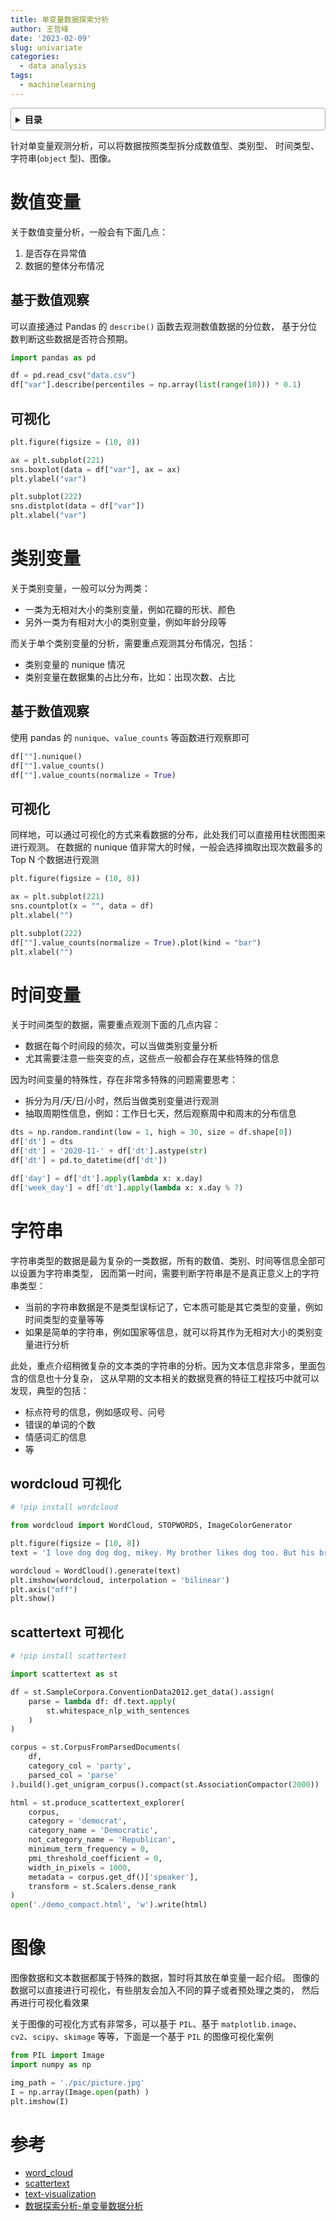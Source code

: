 ```yaml
---
title: 单变量数据探索分析
author: 王哲峰
date: '2023-02-09'
slug: univariate
categories:
  - data analysis
tags:
  - machinelearning
---
```


<style>
details {
    border: 1px solid #aaa;
    border-radius: 4px;
    padding: .5em .5em 0;
}
summary {
    font-weight: bold;
    margin: -.5em -.5em 0;
    padding: .5em;
}
details[open] {
    padding: .5em;
}
details[open] summary {
    border-bottom: 1px solid #aaa;
    margin-bottom: .5em;
}
img {
    pointer-events: none;
}
</style>

<details><summary>目录</summary><p>

- [数值变量](#数值变量)
    - [基于数值观察](#基于数值观察)
    - [可视化](#可视化)
- [类别变量](#类别变量)
    - [基于数值观察](#基于数值观察-1)
    - [可视化](#可视化-1)
- [时间变量](#时间变量)
- [字符串](#字符串)
    - [wordcloud 可视化](#wordcloud-可视化)
    - [scattertext 可视化](#scattertext-可视化)
- [图像](#图像)
- [参考](#参考)
</p></details><p></p>

针对单变量观测分析，可以将数据按照类型拆分成数值型、类别型、
时间类型、字符串(`object` 型)、图像。

# 数值变量

关于数值变量分析，一般会有下面几点：

1. 是否存在异常值
2. 数据的整体分布情况

## 基于数值观察

可以直接通过 Pandas 的 `describe()` 函数去观测数值数据的分位数，
基于分位数判断这些数据是否符合预期。

```python
import pandas as pd

df = pd.read_csv("data.csv")
df["var"].describe(percentiles = np.array(list(range(10))) * 0.1)
```

## 可视化

```python
plt.figure(figsize = (10, 8))

ax = plt.subplot(221)
sns.boxplot(data = df["var"], ax = ax)
plt.ylabel("var")

plt.subplot(222)
sns.distplot(data = df["var"])
plt.xlabel("var")
```

# 类别变量

关于类别变量，一般可以分为两类：

* 一类为无相对大小的类别变量，例如花瓣的形状、颜色
* 另外一类为有相对大小的类别变量，例如年龄分段等

而关于单个类别变量的分析，需要重点观测其分布情况，包括：

* 类别变量的 nunique 情况
* 类别变量在数据集的占比分布，比如：出现次数、占比

## 基于数值观察

使用 pandas 的 `nunique`、`value_counts` 等函数进行观察即可

```python
df[""].nunique()
df[""].value_counts()
df[""].value_counts(normalize = True)
```

## 可视化

同样地，可以通过可视化的方式来看数据的分布，此处我们可以直接用柱状图图来进行观测。
在数据的 nunique 值非常大的时候，一般会选择摘取出现次数最多的 Top N 个数据进行观测

```python
plt.figure(figsize = (10, 8))

ax = plt.subplot(221)
sns.countplot(x = "", data = df)
plt.xlabel("")

plt.subplot(222)
df[""].value_counts(normalize = True).plot(kind = "bar")
plt.xlabel("")
```

# 时间变量

关于时间类型的数据，需要重点观测下面的几点内容：

* 数据在每个时间段的频次，可以当做类别变量分析
* 尤其需要注意一些突变的点，这些点一般都会存在某些特殊的信息

因为时间变量的特殊性，存在非常多特殊的问题需要思考：

* 拆分为月/天/日/小时，然后当做类别变量进行观测
* 抽取周期性信息，例如：工作日七天，然后观察周中和周末的分布信息

```python
dts = np.random.randint(low = 1, high = 30, size = df.shape[0])
df['dt'] = dts
df['dt'] = '2020-11-' + df['dt'].astype(str)
df['dt'] = pd.to_datetime(df['dt'])

df['day'] = df['dt'].apply(lambda x: x.day)
df['week_day'] = df['dt'].apply(lambda x: x.day % 7) 
```

# 字符串

字符串类型的数据是最为复杂的一类数据，所有的数值、类别、时间等信息全部可以设置为字符串类型，
因而第一时间，需要判断字符串是不是真正意义上的字符串类型：

* 当前的字符串数据是不是类型误标记了，它本质可能是其它类型的变量，例如时间类型的变量等等
* 如果是简单的字符串，例如国家等信息，就可以将其作为无相对大小的类别变量进行分析

此处，重点介绍稍微复杂的文本类的字符串的分析。因为文本信息非常多，里面包含的信息也十分复杂，
这从早期的文本相关的数据竞赛的特征工程技巧中就可以发现，典型的包括：

* 标点符号的信息，例如感叹号、问号
* 错误的单词的个数
* 情感词汇的信息
* 等

## wordcloud 可视化

```python
# !pip install wordcloud

from wordcloud import WordCloud, STOPWORDS, ImageColorGenerator  

plt.figure(figsize = [10, 8])
text = 'I love dog dog dog, mikey. My brother likes dog too. But his brother likes cats.' 

wordcloud = WordCloud().generate(text)  
plt.imshow(wordcloud, interpolation = 'bilinear')
plt.axis("off")
plt.show() 
```

## scattertext 可视化

```python
# !pip install scattertext

import scattertext as st

df = st.SampleCorpora.ConventionData2012.get_data().assign(
    parse = lambda df: df.text.apply(
        st.whitespace_nlp_with_sentences
    )
)

corpus = st.CorpusFromParsedDocuments(
    df, 
    category_col = 'party', 
    parsed_col = 'parse'
).build().get_unigram_corpus().compact(st.AssociationCompactor(2000))

html = st.produce_scattertext_explorer(
    corpus,
    category = 'democrat', 
    category_name = 'Democratic', 
    not_category_name = 'Republican',
    minimum_term_frequency = 0, 
    pmi_threshold_coefficient = 0,
    width_in_pixels = 1000, 
    metadata = corpus.get_df()['speaker'],
    transform = st.Scalers.dense_rank
)
open('./demo_compact.html', 'w').write(html)
```

# 图像

图像数据和文本数据都属于特殊的数据，暂时将其放在单变量一起介绍。
图像的数据可以直接进行可视化，有些朋友会加入不同的算子或者预处理之类的，
然后再进行可视化看效果

关于图像的可视化方式有非常多，可以基于 `PIL`、基于 `matplotlib.image`、
`cv2`、`scipy`、`skimage` 等等，下面是一个基于 `PIL` 的图像可视化案例

```python
from PIL import Image
import numpy as np 

img_path = './pic/picture.jpg'
I = np.array(Image.open(path) )
plt.imshow(I) 
```

# 参考

* [word_cloud](https://github.com/amueller/word_cloud)
* [scattertext](https://github.com/JasonKessler/scattertext)
* [text-visualization](https://kanoki.org/2019/03/17/text-data-visualization-in-python/)
* [数据探索分析-单变量数据分析](https://mp.weixin.qq.com/s?__biz=Mzk0NDE5Nzg1Ng==&mid=2247493208&idx=1&sn=0b78caad1b06fe2b18da50c84cea4f23&chksm=c32affd7f45d76c19af81f32e2bc730e33f436c956ffa024098d9ad6857a617c90eddd9ba307&cur_album_id=1701045138849906691&scene=189#wechat_redirect)
